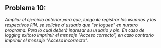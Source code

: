 ## Problema 10:
*Ampliar el ejercicio anterior para que, luego de registrar los usuarios y los respectivos PIN, se solicite al usuario que "se loguee" en nuestro programa. Para lo cual deberá ingresar su usuario y pin. En caso de logging exitoso imprimir el mensaje "Acceso correcto", en caso contrario imprimir el mensaje "Acceso incorrecto".*
